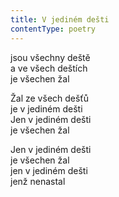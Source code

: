 ```yaml
---
title: V jediném dešti
contentType: poetry
---
```


<section>

jsou všechny deště  
a ve všech deštích  
je všechen žal

Žal ze všech dešťů  
je v jediném dešti  
Jen v jediném dešti  
je všechen žal

Jen v jediném dešti  
je všechen žal  
jen v jediném dešti  
jenž nenastal

</section>
